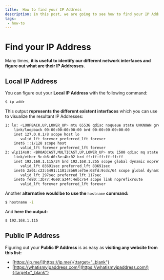 ```yaml
---
title:  How to find your IP Address
description: In this post, we are going to see how to find your IP Address on Linux. 
tags: 
 - how-to
---
```


# Find your IP Address

Many times, **it is useful to identify our different network interfaces and figure out what are their IP Addresses.**

## Local IP Address

You can figure out your **Local IP Address** with the following command:

```bash
$ ip addr
```

This output **represents the different existent interfaces** which you can use to visualize the resultant IP Addresses:

```bash
1: lo: <LOOPBACK,UP,LOWER_UP> mtu 65536 qdisc noqueue state UNKNOWN group default qlen 1000
    link/loopback 00:00:00:00:00:00 brd 00:00:00:00:00:00
    inet 127.0.0.1/8 scope host lo
       valid_lft forever preferred_lft forever
    inet6 ::1/128 scope host 
       valid_lft forever preferred_lft forever
2: wlp114s0: <BROADCAST,MULTICAST,UP,LOWER_UP> mtu 1500 qdisc mq state UP group default qlen 4096
    link/ether 9c:b6:d0:3e:4b:02 brd ff:ff:ff:ff:ff:ff
    inet 192.168.1.115/24 brd 192.168.1.255 scope global dynamic noprefixroute wlp114s0
       valid_lft 83691sec preferred_lft 83691sec
    inet6 2a01:c23:6491:1101:8b69:e75e:68fd:9cdc/64 scope global dynamic noprefixroute 
       valid_lft 297sec preferred_lft 117sec
    inet6 fe80::3b77:46e0:a344:4ebc/64 scope link noprefixroute 
       valid_lft forever preferred_lft forever
```

Another **alternative would be to use the** `hostname` **command:**

```bash
$ hostname -i
```

And **here the output:**

```bash
$ 192.168.1.115
```

## Public IP Address

Figuring out your **Public IP Address** is as easy as **visiting any website from this list:**

 - [https://ip.me/](https://ip.me/){:target="_blank"}
 - [https://whatismyipaddress.com/](https://whatismyipaddress.com/){:target="_blank"}
